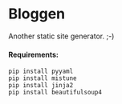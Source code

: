 # Bloggen

Another static site generator. ;-)

#### Requirements:

    pip install pyyaml   
    pip install mistune   
    pip install jinja2   
    pip install beautifulsoup4   
